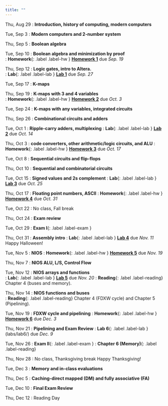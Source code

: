 ```yaml
---
title: ""
---
```


<!--- CS 231 Intro to Computer Organization --->


Thu, Aug 29
: **Introduction, history of computing, modern computers**  

Tue, Sep 3
: **Modern computers and 2-number system**  

Thu, Sep 5
: **Boolean algebra**  

Tue, Sep 10
: **Boolean algebra and minimization by proof**  
: **Homework**{: .label .label-hw } [**Homework 1**](homework/hw1) due *Sep. 19*

Thu, Sep 12
: **Logic gates, intro to Altera.**  
: **Lab**{: .label .label-lab } [**Lab 1**](labs/lab1/) due *Sep. 27*

Tue, Sep 17
: **K-maps**

Thu, Sep 19
: **K-maps with 3 and 4 variables**  
: **Homework**{: .label .label-hw } [**Homework 2**](homework/hw2) due *Oct. 3*

Tue, Sep 24
: **K-maps with any variables, integrated circuits**  

Thu, Sep 26
: **Combinational circuits and adders**  
 
Tue, Oct 1 
: **Ripple-carry adders, multiplexing** 
: **Lab**{: .label .label-lab } [**Lab 2**](labs/lab2/) due *Oct. 14*
  
Thu, Oct 3
: **code converters, other arithmetic/logic circuits, and ALU** 
: **Homework**{: .label .label-hw } [**Homework 3**](homework/hw3) due *Oct. 17*

Tue, Oct 8
: **Sequential circuits and flip-flops**  

Thu, Oct 10
: **Sequential and combinatorial circuits**  

Tue, Oct 15
: **Signed values and 2s complement** 
: **Lab**{: .label .label-lab } [**Lab 3**](labs/lab3/) due *Oct. 25*

Thu, Oct 17
: **Floating point numbers, ASCII** 
: **Homework**{: .label .label-hw } [**Homework 4**](homework/hw4) due *Oct. 31*

Tue, Oct 22
: No class, Fall break

Thu, Oct 24
: **Exam review**  

Tue, Oct 29
: **Exam I**{: .label .label-exam }

Thu, Oct 31
: **Assembly intro**
: **Lab**{: .label .label-lab } [**Lab 4**](labs/lab4/) due *Nov. 11*
Happy Halloween!

Tue, Nov 5
: **NIOS** 
: **Homework**{: .label .label-hw } [**Homework 5**](homework/hw5) due *Nov. 19*

Thu, Nov 7
: **NIOS ALU, L/S, Control Flow** 

Tue, Nov 12
: **NIOS arrays and functions**  
: **Lab**{: .label .label-lab } [**Lab 5**](labs/lab5/) due *Nov. 20*
: **Reading**{: .label .label-reading} Chapter 4 (buses and memory).

Thu, Nov 14
: **NIOS functions and buses**  
: **Reading**{: .label .label-reading} Chapter 4 (FDXW cycle) and Chapter 5 (Pipelining).

Tue, Nov 19
: **FDXW cycle and pipelining**
: **Homework**{: .label .label-hw } [**Homework 6**](homework/hw6) due *Dec. 3*

Thu, Nov 21
: **Pipelining and Exam Review**
: **Lab 6**{: .label .label-lab }(labs/lab6/) due *Dec. 9*

Tue, Nov 26
: **Exam II**{: .label .label-exam }
: **Chapter 6 (Memory)**{: .label .label-reading} 

Thu, Nov 28
: No class, Thanksgiving break
Happy Thanksgiving!

Tue, Dec 3
: **Memory and in-class evaluations**

Thu, Dec 5
: **Caching-direct mapped (DM) and fully associative (FA)**

Tue, Dec 10
: **Final Exam Review**  

Thu, Dec 12
: Reading Day